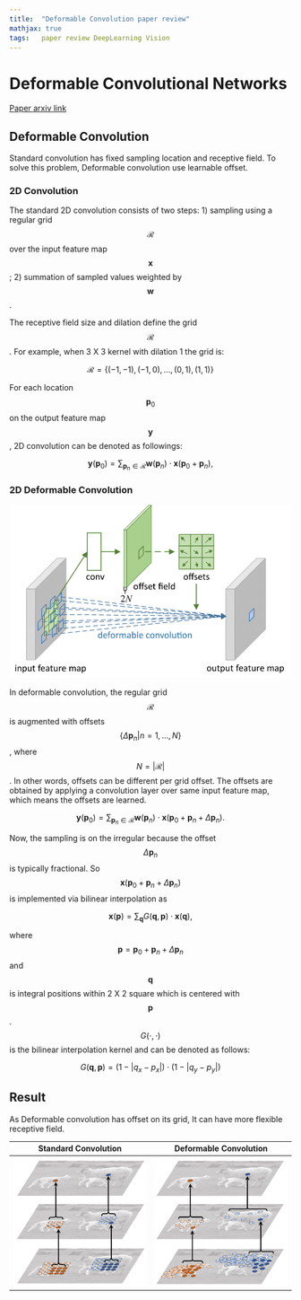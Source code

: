```yaml
---
title:  "Deformable Convolution paper review"
mathjax: true
tags:	paper review DeepLearning Vision
---
```


# Deformable Convolutional Networks

[Paper arxiv link](https://arxiv.org/abs/1703.06211)

## Deformable Convolution

Standard convolution has fixed sampling location and receptive field. To solve this problem, Deformable convolution use learnable offset.

### 2D Convolution

The standard 2D convolution consists of two steps: 1) sampling using a regular grid $$\mathcal{R}$$ over the input feature map $$\mathbf{x}$$; 2) summation of sampled values weighted by $$\mathbf{w}$$.

The receptive field size and dilation define the grid $$\mathcal{R}$$. For example, when 3 X 3 kernel with dilation 1 the grid is:

$$\mathcal{R}=\{(-1, -1), (-1, 0), \ldots, (0,1), (1, 1)\}$$

For each location $$\mathbf{p}_0$$ on the output feature map $$\mathbf{y}$$, 2D convolution can be denoted as followings:

$$\mathbf{y}(\mathbf{p}_0)=\sum_{\mathbf{p}_n\in\mathcal{R}}\mathbf{w}(\mathbf{p}_n)\cdot \mathbf{x}(\mathbf{p}_0+\mathbf{p}_n),$$

### 2D Deformable Convolution

![Deformable_Convolutional_Networks/deform_conv_layer_v7-1.png](/assets/images/Deformable_Convolutional_Networks/deform_conv_layer_v7-1.png)

In deformable convolution, the regular grid $$\mathcal{R}$$ is augmented with offsets $$\{\Delta \mathbf{p}_n \lvert n=1,...,N\}$$, where $$N= \lvert \mathcal{R} \lvert $$. In other words, offsets can be different per grid offset. The offsets are obtained by applying a convolution layer over same input feature map, which means the offsets are learned.

$$\mathbf{y}(\mathbf{p}_0)=\sum_{\mathbf{p}_n\in\mathcal{R}}\mathbf{w}(\mathbf{p}_n)\cdot \mathbf{x}(\mathbf{p}_0+\mathbf{p}_n+\Delta \mathbf{p}_n).$$

Now, the sampling is on the irregular because the offset $$\Delta \mathbf{p}_n$$ is typically fractional. So $$\mathbf{x}(\mathbf{p}_0+\mathbf{p}_n+\Delta \mathbf{p}_n)$$ is implemented via bilinear interpolation as

$$\mathbf{x}(\mathbf{p})=\sum_\mathbf{q} G(\mathbf{q},\mathbf{p})\cdot \mathbf{x}(\mathbf{q}),$$

where $$\mathbf{p}=\mathbf{p}_0+\mathbf{p}_n+\Delta \mathbf{p}_n$$ and $$\mathbf{q}$$ is integral positions within 2 X 2 square which is centered with $$\mathbf{p}$$. $$G(\cdot,\cdot)$$ is the bilinear interpolation kernel and can be denoted as follows:

$$G(\mathbf{q},\mathbf{p})=(1- \lvert q_x-p_x \lvert ) \cdot (1- \lvert q_y-p_y \lvert )$$

## Result

As Deformable convolution has offset on its grid, It can have more flexible receptive field.

Standard Convolution | Deformable Convolution
:---------:|:---------:
![Deformable_Convolutional_Networks/standard_conv_receptive_field_v6-1.png](/assets/images/Deformable_Convolutional_Networks/standard_conv_receptive_field_v6-1.png) | ![Deformable_Convolutional_Networks/deform_conv_receptive_field_v6-1.png](/assets/images/Deformable_Convolutional_Networks/deform_conv_receptive_field_v6-1.png)

